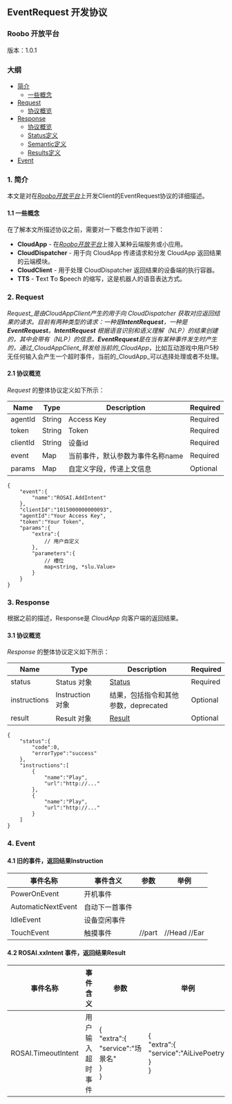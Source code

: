 ## EventRequest 开发协议

### Roobo 开放平台

版本：1.0.1

### 大纲

* [简介](#1-简介)
  * [一些概念](#11-一些概念)
* [Request](#2-request)
  * [协议概览](#21-协议概览)
* [Response](#3-response)
  * [协议概览](#31-协议概览)
  * [Status定义](#32-status定义)
  * [Semantic定义](#33-semantic定义)
  * [Results定义](#34-results定义)
* [Event](#4-event)

### 1. 简介

本文是对在[_Roobo开放平台_](https://ros.ai)上开发Client的EventRequest协议的详细描述。

#### 1.1 一些概念

在了解本文所描述协议之前，需要对一下概念作如下说明：

* **CloudApp** - 在[_Roobo开放平台_](https://ros.ai)上接入某种云端服务或小应用。
* **CloudDispatcher** - 用于向 CloudApp 传递请求和分发 CloudApp 返回结果的云端模块。
* **CloudClient** - 用于处理 CloudDispatcher 返回结果的设备端的执行容器。
* **TTS** - **T**ext **T**o **S**peech 的缩写，这是机器人的语音表达方式。

### 2. Request

_Request_是由CloudAppClient产生的用于向 CloudDispatcher 获取对应返回结果的请求。目前有两种类型的请求：一种是**IntentRequest**，一种是**EventRequest**。**IntentRequest** 根据语音识别和语义理解（_NLP_）的结果创建的，其中会带有（NLP）的信息。**EventRequest**是在当有某种事件发生时产生的，通过_CloudAppClient_转发给当前的_CloudApp_，比如互动游戏中用户5秒无任何输入会产生一个超时事件，当前的_CloudApp_可以选择处理或者不处理。

#### 2.1 协议概览

_Request_ 的整体协议定义如下所示：

| Name | Type | Description | Required |
| --- | --- | --- | --- |
| agentId | String | Access Key | Required |
| token | String | Token | Required |
| clientId | String | 设备id | Required |
| event | Map | 当前事件，默认参数为事件名称name | Required |
| params | Map | 自定义字段，传递上文信息 | Optional |

```
{
    "event":{
        "name":"ROSAI.AddIntent"
    },
    "clientId":"1015000000000093",
    "agentId":"Your Access Key",
    "token":"Your Token",
    "params":{
        "extra":{
            // 用户自定义
        },
        "parameters":{
            // 槽位
            map<string, *slu.Value>
        }
    }
}
```

### 3. Response

根据之前的描述，Response是 _CloudApp_ 向客户端的返回结果。

#### 3.1 协议概览

_Response_ 的整体协议定义如下所示：

| Name | Type | Description | Required |
| --- | --- | --- | --- |
| status | Status 对象 | [Status](status.md) | Required |
| instructions | Instruction　对象 | 结果，包括指令和其他参数，deprecated | Optional |
| result | Result 对象 | [Result](rosai-skills-development-protocol.md#results-array) | Optional |

```
{
    "status":{
        "code":0,
        "errorType":"success"
    },
    "instructions":[
        {
            "name":"Play",
            "url":"http://..."
        },
        {
            "name":"Play",
            "url":"http://..."
        }
    ]
}
```

### 4. Event

#### 4.1 旧的事件，返回结果Instruction

| 事件名称 | 事件含义 | 参数 | 举例 |
| --- | --- | --- | --- |
| PowerOnEvent | 开机事件 | | |
| AutomaticNextEvent | 自动下一首事件 | | |
| IdleEvent | 设备空闲事件 | | |
| TouchEvent | 触摸事件 | //part | //Head //Ear |

#### 4.2 ROSAI.xxIntent 事件，返回结果Result

| 事件名称 | 事件含义 | 参数 | 举例 |
| --- | --- | --- | --- |
| ROSAI.TimeoutIntent | 用户输入超时事件 | {<br>"extra":{<br>"service":"场景名"<br>}<br>} | {<br>"extra":{<br>"service":"AiLivePoetry"<br>}<br>} |
